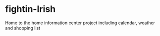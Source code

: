 # fightin-Irish
Home to the home information center project including calendar, weather and shopping list
